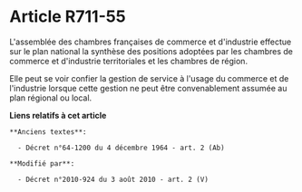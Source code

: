 # Article R711-55

L'assemblée des chambres françaises de commerce et d'industrie effectue sur le plan national la synthèse des positions
adoptées par les chambres de commerce et d'industrie territoriales et les chambres de région. 

Elle peut se voir confier la gestion de service à l'usage du commerce et de l'industrie lorsque cette gestion ne peut être
convenablement assumée au plan régional ou local.

**Liens relatifs à cet article**

	**Anciens textes**:

	  - Décret n°64-1200 du 4 décembre 1964 - art. 2 (Ab)

	**Modifié par**:

	  - Décret n°2010-924 du 3 août 2010 - art. 2 (V)
